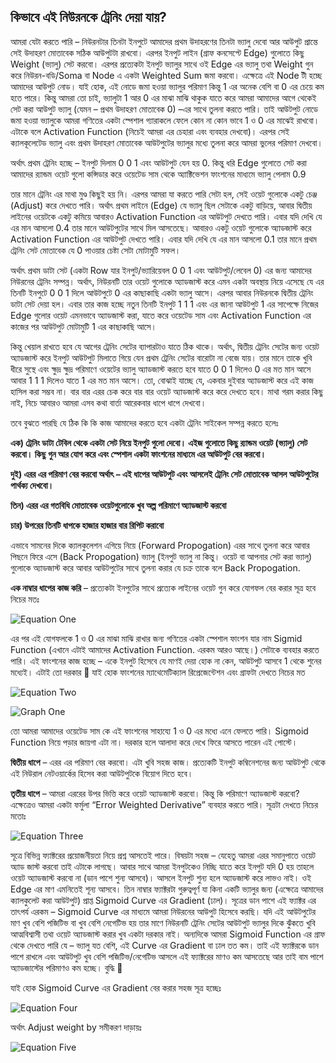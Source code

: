 ## কিভাবে এই নিউরনকে ট্রেনিং দেয়া যায়?  
আমরা যেটা করতে পারি – নিউরনটার তিনটা ইনপুটে আমাদের প্রথম উদাহরণের তিনটা ভ্যালু দেবো আর আউপুট প্রান্তে সেই উদাহরণ মোতাবেক সঠিক আউপুটটা রাখবো। এরপর ইনপুট লাইন (গ্রাফ কনসেপ্টে Edge) গুলোতে কিছু Weight (ভ্যালু) সেট করবো। এরপর প্রত্যেকটা ইনপুট ভ্যালুর সাথে ওই Edge এর ভ্যালু তথা Weight গুন করে নিউরন-বডি/Soma বা Node এ একটা Weighted Sum জমা করবো। এক্ষেত্রে এই Node টী হচ্ছে আমাদের আউপুট নোড। যাই হোক, এই নোডে জমা হওয়া ভ্যালুর পরিমাণ কিন্তু 1 এর অনেক বেশি বা 0 এর চেয়ে কম হতে পারে। কিন্তু আমরা তো চাই, ভ্যালুটা 1 আর 0 এর মাঝা মাঝি থাকুক যাতে করে আমরা আমাদের আগে থেকেই সেট করা আউপুট ভ্যালু (যেমন – প্রথম উদাহরণ মোতাবেক 0) –এর সাথে তুলনা করতে পারি। তাই আউটপুট নোডে জমা হওয়া ভ্যালুকে আমরা গণিতের একটা স্পেশাল গ্যারাকলে ফেলে কোন না কোন ভাবে 1 ও 0 এর মাঝেই রাখবো। এটাকে বলে Activation Function (নিচেই আমরা এর চেহারা এবং ব্যবহার দেখবো)। এরপর সেই ক্যালকূলেটেড ভ্যালু এবং প্রথম উদাহরণ মোতাবেক আউটপুটের ভ্যালুর মধ্যে তুলনা করে আমরা ভুলের পরিমাণ দেখবো।

অর্থাৎ প্রথম ট্রেনিং হচ্ছে – ইনপুট দিলাম 0 0 1 এবং আউটপুট যেন হয় 0. কিন্তু ধরি Edge গুলোতে সেট করা আমাদের র‍্যান্ডম ওয়েট গুলো কন্সিডার করে ওয়েটেড সাম থেকে অ্যাক্টিভেশন ফাংশনের মাধ্যমে ভ্যালু পেলাম 0.9

তার মানে ট্রেনিং এর মাথা মুণ্ড কিছুই হয় নি। এরপর আমরা যা করতে পারি সেটা হল, সেই ওয়েট গুলোকে একটু চেঞ্জ (Adjust) করে দেখতে পারি। অর্থাৎ প্রথম লাইনে (Edge) যে ভ্যালু ছিল সেটাকে একটু বাড়িয়ে, আবার দ্বিতীয় লাইনের ওয়েটকে একটু কমিয়ে আবারও Activation Function এর আউটপুট দেখতে পারি। এবার যদি দেখি যে এর মান আসলো 0.4 তার মানে আউটপুটের সাথে মিল আসতেছে। আবারও একটু ওয়েট গুলোকে অ্যাডজাস্ট করে Activation Function এর আউটপুট দেখতে পারি। এবার যদি দেখি যে এর মান আসলো 0.1 তার মানে প্রথম ট্রেনিং সেট মোতাবেক যে 0 পাওয়ার চেষ্টা সেটা মোটামুটি সফল।

অর্থাৎ প্রথম ডাটা সেট (একটা Row যার ইনপুট/ভ্যারিয়েবল 0 0 1 এবং আউটপুট/লেবেল 0) এর জন্য আমাদের নিউরনের ট্রেনিং সম্পন্ন। অর্থাৎ, নিউরনটি তার ওয়েট গুলোকে অ্যাডজাস্ট করে এমন একটা অবস্থায় নিয়ে এসেছে যে এর তিনটি ইনপুটে 0 0 1 দিলে আউটপুটে 0 এর কাছাকাছি একটা ভ্যালু আসে। এরপর আবার নিউরনকে দ্বিতীয় ট্রেনিং ডাটা সেট দেয়া হল। এবার তার কাজ হচ্ছে নতুন তিনটি ইনপুট 1 1 1 এবং এর জানা আউটপুট 1 এর সাপেক্ষে নিজের Edge গুলোর ওয়েট এমনভাবে অ্যাডজাস্ট করা, যাতে করে ওয়েটেড সাম এবং Activation Function এর কাজের পর আউটপুট মোটামুটি 1 এর কাছাকাছি আসে।

কিন্তু খেয়াল রাখতে হবে যে আগের ট্রেনিং সেটের ব্যাপারটাও যাতে ঠিক থাকে। অর্থাৎ, দ্বিতীয় ট্রেনিং সেটের জন্য ওয়েট অ্যাডজাস্ট করে ইনপুট আউটপুট মিলাতে গিয়ে যেন প্রথম ট্রেনিং সেটের বারোটা না বেজে যায়। তার মানে তাকে খুবি ধীরে সুস্থে এবং ক্ষুদ্র ক্ষুদ্র পরিমাণে ওয়েটের ভ্যালু অ্যাডজাস্ট করতে হবে যাতে 0 0 1 দিলেও 0 এর মত মান আসে আবার 1 1 1 দিলেও যাতে 1 এর মত মান আসে। তো, বোঝাই যাচ্ছে যে, একবার দুইবার অ্যাডজাস্ট করে এই কাজ হাসিল করা সম্ভব না। বার বার এরর চেক করে বার বার ওয়েট অ্যাডজাস্ট করে করে দেখতে হবে। মাথা গরম করার কিছু নাই, নিচে আবারও আমরা এসব কথা বার্তা আরেকবার ধাপে ধাপে দেখবো।

তবে বুঝতে পারছি যে ঠিক কি কি কাজ আমাদের করতে হবে একটা ট্রেনিং সাইকেল সম্পন্ন করতে হলেঃ

**এক) ট্রেনিং ডাটা টেবিল থেকে একটা সেট নিয়ে ইনপুট গুলো দেবো। এইজ গুলোতে কিছু র‍্যান্ডম ওয়েট (ভ্যালু) সেট করবো। কিছু গুন আর যোগ করে এবং স্পেশাল একটা ফাংশনের মাধ্যমে এর আউটপুট বের করবো।**

**দুই) এরর এর পরিমাণ বের করবো অর্থাৎ – এই ধাপের আউটপুট এবং আসলেই ট্রেনিং সেট মোতাবেক আসল আউটপুটের পার্থক্য দেখবো।**

**তিন) এরর এর গতবিধি মোতাবেক ওয়েটগুলোকে খুব অল্প পরিমাণে অ্যাডজাস্ট করবো**

**চার) উপরের তিনটি ধাপকে হাজার হাজার বার রিপিট করাবো** 

এভাবে সামনের দিকে ক্যালকুলেশন এগিয়ে নিয়ে (Forward Propogation) এরর সাথে তুলনা করে আবার পিছনে ফিরে এসে (Back Propogation) ভ্যালু (ইনপুট ভ্যালু না কিন্তু। ওয়েট বা আপনার সেট করা ভ্যালু) গুলোকে অ্যাডজাস্ট করে আবার আউটপুটের সাথে তুলনা করার যে চক্র তাকে বলে Back Propogation.

**এক নাম্বার ধাপের কাজ করি** – প্রত্যেকটা ইনপুটের সাথে প্রত্যেক লাইনের ওয়েট গুন করে যোগফল বের করার সূত্র হবে নিচের মতঃ  

![Equation One](https://nuhil.files.wordpress.com/2017/05/1-rv7-cfkmmbyfcxkkpcbayq.png "Equation One")  

এর পর এই যোগফলকে 1 ও 0 এর মাঝা মাঝি রাখার জন্য গণিতের একটা স্পেশাল ফাংশন যার নাম Sigmid Function (এখানে এটাই আমাদের Activation Function. এরকম আরও আছে।)  সেটাকে ব্যবহার করতে পারি।  এই ফাংশনের কাজ হচ্ছে – একে ইনপুট হিসেবে যে মাণই দেয়া হোক না কেন, আউটপুট আসবে 1 থেকে শুনের মধ্যেই। এটাই তো দরকার 🙂 যাই হোক ফাংশনের  ম্যাথেমেটিক্যাল রিপ্রেজেন্টেশন এবং গ্রাফটা দেখতে নিচের মত  

![Equation Two](https://nuhil.files.wordpress.com/2017/05/1-5il5glo0gamypklqq_z0aa.png?w=720 "Equation Two")   

![Graph One](https://nuhil.files.wordpress.com/2017/05/1-sk6hjhszcwte8gqtkne1yg.png?w=332&h=221 "Graph One") 

তো আমরা আমাদের ওয়েটেড সাম কে এই ফাংশনের সাহায্যে 1 ও 0 এর মধ্যে এনে ফেলতে পারি। Sigmoid Function নিয়ে পড়ার জায়গা এটা না। দরকার হলে আলাদা করে দেখে ফিরে আসতে পারেন এই পোস্টে।

**দ্বিতীয় ধাপে** – এরর এর পরিমাণ বের করবো। এটা খুবি সহজ কাজ। প্রত্যেকটি ইনপুট কম্বিনেশনের জন্য আউটপুট থেকে এই নিউরাল নেটওয়ার্কের হিসেব করা আউটপুটকে বিয়োগ দিতে হবে।

**তৃতীয় ধাপে** –  আমরা এররের উপর ভিত্তি করে ওয়েট অ্যাডজাস্ট করবো। কিন্তু কি পরিমাণে অ্যাডজাস্ট করবো? এক্ষেত্রেও আমরা একটা ফর্মুলা “Error Weighted Derivative” ব্যবহার করতে পারি। সূত্রটা দেখতে নিচের মতোঃ  

![Equation Three](https://nuhil.files.wordpress.com/2017/05/1-sqbjpbbcct3ltqlpedr1eg.png "Equation Three")  

সূত্রে বিভিন্ন ফ্যাক্টরের প্রয়োজনীয়তা নিয়ে প্রশ্ন আসতেই পারে। বিষয়টা সহজ – যেহেতু আমরা এরর সমানুপাতে ওয়েট অ্যাড জাস্ট করবো তাই এটাকে লাগছে। আবার সাথে আমরা ইনপুটকেও নিচ্ছি যাতে করে ইনপুট যদি 0 হয় তাহলে ওয়েট অ্যাডজাস্ট করবো না (ডান পাশে শুন্য আসবে)। আসলে ইনপুট শুন্য হলে অ্যাডজাস্ট করে লাভও নাই। ওই Edge এর মাণ এমনিতেই শূন্য আসবে। তিন নাম্বার ফ্যাক্টরটা গুরুত্বপূর্ণ যা কিনা একটি ভ্যালুর জন্য (এক্ষেত্রে আমাদের ক্যালকুলেট করা আউটপুট) প্রাপ্ত Sigmoid Curve এর Gradient (ঢাল)। সূত্রের ডান পাশে এই ফ্যাক্টর এর তাৎপর্য এরকম – Sigmoid Curve এর মাধ্যমে আমরা নিউরনের আউপুট হিসেবে করছি। যদি এই আউটপুটের মাণ খুব বেশি পজিটিভ বা খুব বেশি নেগেটিভ হয় তার মাণে নিউরনটি ট্রেনিং সেটের আউটপুট ভ্যালুর দিকে ঝুঁকতে খুবি আত্মবিশ্বাসী তথা ওয়েট অ্যাডজাস্ট করার খুব একটা দরকার নাই। অন্যদিকে আমরা Sigmoid Function এর গ্রাফ থেকে দেখতে পারি যে – ভ্যালু যত বেশি, এই Curve এর Gradient বা ঢাল তত কম। তাই এই ফ্যাক্টরকে ডান পাশে রাখলে এবং আউটপুট খুব বেশি পজিটিভ/নেগেটিভ আসলে এই ফ্যাক্টরের মাণও কম আসতেছে আর তাই বাম পাশে অ্যাডজাস্টের পরিমাণও কম হচ্ছে। বুদ্ধি 🙂  

যাই হোক Sigmoid Curve এর Gradient বের করার সহজ সূত্র হচ্ছেঃ  

![Equation Four](https://nuhil.files.wordpress.com/2017/05/1-hdhm9u3_wjwbpmwulg3d3g.png "Equation Four")  

অর্থাৎ Adjust weight by সমীকরণ দাড়ায়ঃ  

![Equation Five](https://nuhil.files.wordpress.com/2017/05/1-jow4wvwnop6rtij7vnq0gq.png "Equation Five")  

